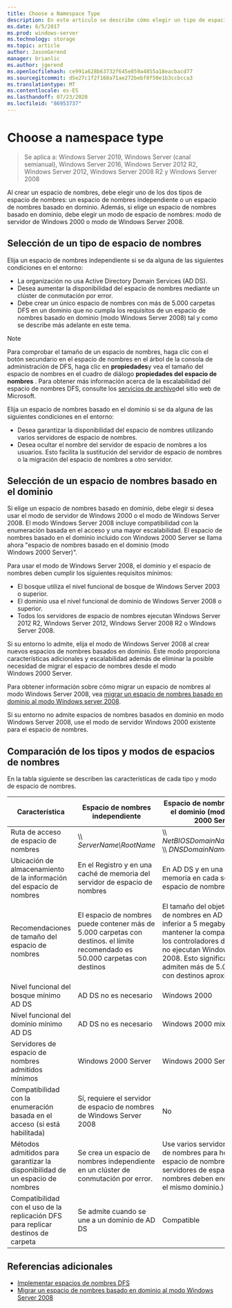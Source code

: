 ```yaml
---
title: Choose a Namespace Type
description: En este artículo se describe cómo elegir un tipo de espacio de nombres.
ms.date: 6/5/2017
ms.prod: windows-server
ms.technology: storage
ms.topic: article
author: JasonGerend
manager: brianlic
ms.author: jgerend
ms.openlocfilehash: ce991a628b63732f645e859a4855a18eacbacd77
ms.sourcegitcommit: d5e27c1f2f168a71ae272bebf8f50e1b3ccbcca3
ms.translationtype: MT
ms.contentlocale: es-ES
ms.lasthandoff: 07/23/2020
ms.locfileid: "86953737"
---
```

# <a name="choose-a-namespace-type"></a>Choose a namespace type

> Se aplica a: Windows Server 2019, Windows Server (canal semianual), Windows Server 2016, Windows Server 2012 R2, Windows Server 2012, Windows Server 2008 R2 y Windows Server 2008

Al crear un espacio de nombres, debe elegir uno de los dos tipos de espacio de nombres: un espacio de nombres independiente o un espacio de nombres basado en dominio. Además, si elige un espacio de nombres basado en dominio, debe elegir un modo de espacio de nombres: modo de servidor de Windows 2000 o modo de Windows Server 2008.

## <a name="choosing-a-namespace-type"></a>Selección de un tipo de espacio de nombres

Elija un espacio de nombres independiente si se da alguna de las siguientes condiciones en el entorno:

-   La organización no usa Active Directory Domain Services (AD DS).
-   Desea aumentar la disponibilidad del espacio de nombres mediante un clúster de conmutación por error.
-   Debe crear un único espacio de nombres con más de 5.000 carpetas DFS en un dominio que no cumpla los requisitos de un espacio de nombres basado en dominio (modo Windows Server 2008) tal y como se describe más adelante en este tema.

> [!NOTE]
> Para comprobar el tamaño de un espacio de nombres, haga clic con el botón secundario en el espacio de nombres en el árbol de la consola de administración de DFS, haga clic en **propiedades**y vea el tamaño del espacio de nombres en el cuadro de diálogo **propiedades del espacio de nombres** . Para obtener más información acerca de la escalabilidad del espacio de nombres DFS, consulte los [servicios de archivo](/previous-versions/windows/it-pro/windows-server-2008-R2-and-2008/cc771548(v=ws.10))del sitio web de Microsoft.

Elija un espacio de nombres basado en el dominio si se da alguna de las siguientes condiciones en el entorno:

-   Desea garantizar la disponibilidad del espacio de nombres utilizando varios servidores de espacio de nombres.
-   Desea ocultar el nombre del servidor de espacio de nombres a los usuarios. Esto facilita la sustitución del servidor de espacio de nombres o la migración del espacio de nombres a otro servidor.

## <a name="choosing-a-domain-based-namespace-mode"></a>Selección de un espacio de nombres basado en el dominio

Si elige un espacio de nombres basado en dominio, debe elegir si desea usar el modo de servidor de Windows 2000 o el modo de Windows Server 2008. El modo Windows Server 2008 incluye compatibilidad con la enumeración basada en el acceso y una mayor escalabilidad. El espacio de nombres basado en el dominio incluido con Windows 2000 Server se llama ahora "espacio de nombres basado en el dominio (modo Windows 2000 Server)".

Para usar el modo de Windows Server 2008, el dominio y el espacio de nombres deben cumplir los siguientes requisitos mínimos:

-   El bosque utiliza el nivel funcional de bosque de Windows Server 2003 o superior.
-   El dominio usa el nivel funcional de dominio de Windows Server 2008 o superior.
-   Todos los servidores de espacio de nombres ejecutan Windows Server 2012 R2, Windows Server 2012, Windows Server 2008 R2 o Windows Server 2008.

Si su entorno lo admite, elija el modo de Windows Server 2008 al crear nuevos espacios de nombres basados en dominio. Este modo proporciona características adicionales y escalabilidad además de eliminar la posible necesidad de migrar el espacio de nombres desde el modo Windows 2000 Server.

Para obtener información sobre cómo migrar un espacio de nombres al modo Windows Server 2008, vea [migrar un espacio de nombres basado en dominio al modo Windows server 2008](migrate-a-domain-based-namespace-to-windows-server-2008-mode.md).

Si su entorno no admite espacios de nombres basados en dominio en modo Windows Server 2008, use el modo de servidor Windows 2000 existente para el espacio de nombres.

## <a name="comparing-namespace-types-and-modes"></a>Comparación de los tipos y modos de espacios de nombres

En la tabla siguiente se describen las características de cada tipo y modo de espacio de nombres.

|Característica|Espacio de nombres independiente|Espacio de nombres basado en el dominio (modo Windows 2000 Server) |Espacio de nombres basado en dominio (modo Windows Server 2008) |
|---|---|---|---|
|Ruta de acceso de espacio de nombres|\\\ *ServerName\RootName* |\\\ *NetBIOSDomainName\RootName* <br />\\\ *DNSDomainName\RootName*|\\\ *NetBIOSDomainName\RootName* <br /> \\\ *DNSDomainName\RootName*|
|Ubicación de almacenamiento de la información del espacio de nombres|En el Registro y en una caché de memoria del servidor de espacio de nombres|En AD DS y en una caché de memoria en cada servidor de espacio de nombres|En AD DS y en una caché de memoria en cada servidor de espacio de nombres|
|Recomendaciones de tamaño del espacio de nombres|El espacio de nombres puede contener más de 5.000 carpetas con destinos. el límite recomendado es 50.000 carpetas con destinos|El tamaño del objeto de espacio de nombres en AD DS debe ser inferior a 5 megabytes (MB) para mantener la compatibilidad con los controladores de dominio que no ejecutan Windows Server 2008. Esto significa que no se admiten más de 5.000 carpetas con destinos aproximadamente.|El espacio de nombres puede contener más de 5.000 carpetas con destinos. el límite recomendado es 50.000 carpetas con destinos |
|Nivel funcional del bosque mínimo AD DS|AD DS no es necesario|Windows 2000|Windows Server 2003|
|Nivel funcional del dominio mínimo AD DS|AD DS no es necesario|Windows 2000 mixto|Windows Server 2008|
|Servidores de espacio de nombres admitidos mínimos|Windows 2000 Server|Windows 2000 Server|Windows Server 2008|
|Compatibilidad con la enumeración basada en el acceso (si está habilitada)|Sí, requiere el servidor de espacio de nombres de Windows Server 2008|No|Sí|
|Métodos admitidos para garantizar la disponibilidad de un espacio de nombres|Se crea un espacio de nombres independiente en un clúster de conmutación por error.|Use varios servidores de espacio de nombres para hospedar el espacio de nombres. (Los servidores de espacio de nombres deben encontrarse en el mismo dominio.)|Use varios servidores de espacio de nombres para hospedar el espacio de nombres. (Los servidores de espacio de nombres deben encontrarse en el mismo dominio.)|
|Compatibilidad con el uso de la replicación DFS para replicar destinos de carpeta|Se admite cuando se une a un dominio de AD DS|Compatible|Compatible|

## <a name="additional-references"></a>Referencias adicionales

-   [Implementar espacios de nombres DFS](deploying-dfs-namespaces.md)
-   [Migrar un espacio de nombres basado en dominio al modo Windows Server 2008](migrate-a-domain-based-namespace-to-windows-server-2008-mode.md)
